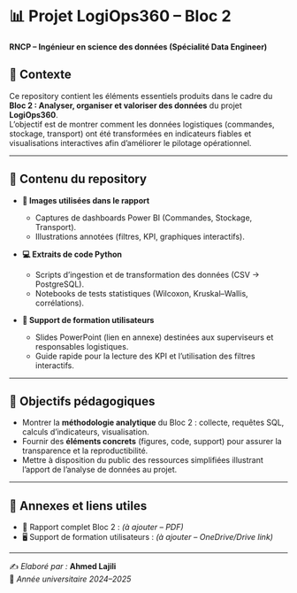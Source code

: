 # 📊 Projet LogiOps360 – Bloc 2  
**RNCP – Ingénieur en science des données (Spécialité Data Engineer)**  

## 📑 Contexte  
Ce repository contient les éléments essentiels produits dans le cadre du **Bloc 2 : Analyser, organiser et valoriser des données** du projet **LogiOps360**.  
L’objectif est de montrer comment les données logistiques (commandes, stockage, transport) ont été transformées en indicateurs fiables et visualisations interactives afin d’améliorer le pilotage opérationnel.  

---

## 📂 Contenu du repository  

- **📸 Images utilisées dans le rapport**  
  - Captures de dashboards Power BI (Commandes, Stockage, Transport).  
  - Illustrations annotées (filtres, KPI, graphiques interactifs).  

- **💻 Extraits de code Python**  
  - Scripts d’ingestion et de transformation des données (CSV → PostgreSQL).  
  - Notebooks de tests statistiques (Wilcoxon, Kruskal–Wallis, corrélations).  

- **📝 Support de formation utilisateurs**  
  - Slides PowerPoint (lien en annexe) destinées aux superviseurs et responsables logistiques.  
  - Guide rapide pour la lecture des KPI et l’utilisation des filtres interactifs.  

---

## 🎯 Objectifs pédagogiques  
- Montrer la **méthodologie analytique** du Bloc 2 : collecte, requêtes SQL, calculs d’indicateurs, visualisation.  
- Fournir des **éléments concrets** (figures, code, support) pour assurer la transparence et la reproductibilité.  
- Mettre à disposition du public des ressources simplifiées illustrant l’apport de l’analyse de données au projet.  

---

## 🔗 Annexes et liens utiles  
- 📘 Rapport complet Bloc 2 : *(à ajouter – PDF)*  
- 🖥️ Support de formation utilisateurs : *(à ajouter – OneDrive/Drive link)*  

---

✍️ *Elaboré par :* **Ahmed Lajili**  
📅 *Année universitaire 2024–2025*  
